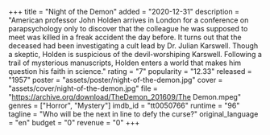 +++
title = "Night of the Demon"
added = "2020-12-31"
description = "American professor John Holden arrives in London for a conference on parapsychology only to discover that the colleague he was supposed to meet was killed in a freak accident the day before. It turns out that the deceased had been investigating a cult lead by Dr. Julian Karswell. Though a skeptic, Holden is suspicious of the devil-worshiping Karswell. Following a trail of mysterious manuscripts, Holden enters a world that makes him question his faith in science."
rating = "7"
popularity = "12.33"
released = "1957"
poster = "assets/poster/night-of-the-demon.jpg"
cover = "assets/cover/night-of-the-demon.jpg"
file = "https://archive.org/download/TheDemon_201609/The Demon.mpeg"
genres = ["Horror", "Mystery"]
imdb_id = "tt0050766"
runtime = "96"
tagline = "Who will be the next in line to defy the curse?"
original_language = "en"
budget = "0"
revenue = "0"
+++